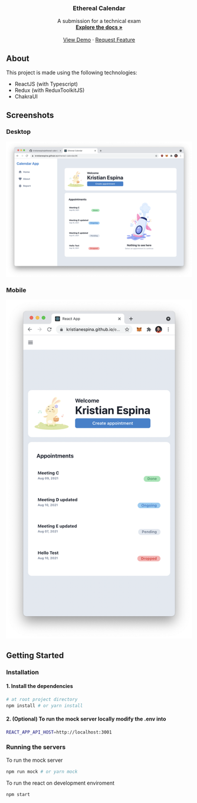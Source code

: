 <p align="center">
    <h3 align="center">Ethereal Calendar</h3>

  <p align="center">
    A submission for a technical exam
    <br />
    <a href="#"><strong>Explore the docs »</strong></a>
    <br />
    <br />
    <a href="https://kristianespina.github.io/ethereal-calendar/#/">View Demo</a>
    ·
    <a href="https://github.com/kristianespina/ethereal-calendar">Request Feature</a>
  </p>
</p>

## About

This project is made using the following technologies:

- ReactJS (with Typescript)
- Redux (with ReduxToolkitJS)
- ChakraUI

## Screenshots

### Desktop

![Homepage Screenshot](docs/desktop-screenshot.png)

### Mobile

![Homepage Screenshot](docs/mobile.png)

## Getting Started

### Installation

#### 1. Install the dependencies

```bash
# at root project directory
npm install # or yarn install
```

#### 2. (Optional) To run the mock server locally modify the .env into

```bash
REACT_APP_API_HOST=http://localhost:3001
```

### Running the servers

To run the mock server

```bash
npm run mock # or yarn mock
```

To run the react on development enviroment

```bash
npm start
```
